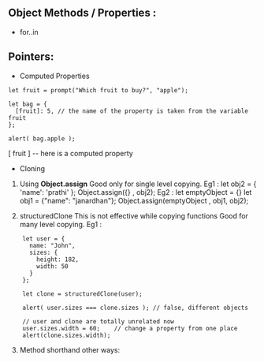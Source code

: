## Object Methods / Properties : 
- for..in

## Pointers:
- Computed Properties 
```
let fruit = prompt("Which fruit to buy?", "apple");

let bag = {
  [fruit]: 5, // the name of the property is taken from the variable fruit
};

alert( bag.apple ); 
```
[ fruit ] -- here is a computed property
- Cloning 
1. Using **Object.assign** 
	Good only for single level copying.
	Eg1 :
		let obj2 = { 'name': 'prathi' };
		Object.assign({} , obj2);
	Eg2 :
		let emptyObject = {}
		let obj1 = {"name": "janardhan"};
		Object.assign(emptyObject , obj1, obj2);

2. structuredClone
	This is not effective while copying functions
	Good for many level copying.
	Eg1 :
```
	let user = {
	  name: "John",
	  sizes: {
	    height: 182,
	    width: 50
	  }
	};
	
	let clone = structuredClone(user);
	
	alert( user.sizes === clone.sizes ); // false, different objects
	
	// user and clone are totally unrelated now
	user.sizes.width = 60;    // change a property from one place
	alert(clone.sizes.width); 
```

3. Method shorthand other ways:
	